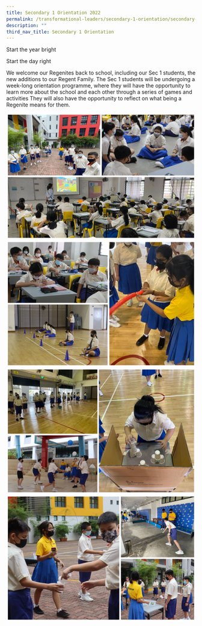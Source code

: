 ```yaml
---
title: Secondary 1 Orientation 2022
permalink: /transformational-leaders/secondary-1-orientation/secondary-1-orientation-2022/
description: ""
third_nav_title: Secondary 1 Orientation
---
```

Start the year bright

Start the day right

We welcome our Regenites back to school, including our Sec 1 students, the new additions to our Regent Family. The Sec 1 students will be undergoing a week-long orientation programme, where they will have the opportunity to learn more about the school and each other through a series of games and activities They will also have the opportunity to reflect on what being a Regenite means for them.

![](/images/Sec%201%20Orientation/S1Orient2022-1.jpg)
![](/images/Sec%201%20Orientation/S1Orient2022-2.jpg)
![](/images/Sec%201%20Orientation/S1Orient2022-3.jpg)
![](/images/Sec%201%20Orientation/S1Orient2022-4.jpg)